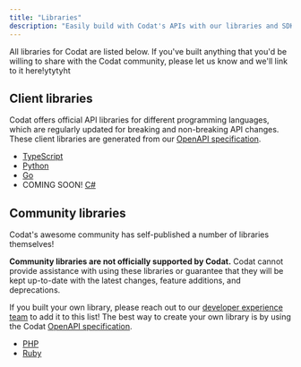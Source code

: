 ```yaml
---
title: "Libraries"
description: "Easily build with Codat's APIs with our libraries and SDKs"
---
```


All libraries for Codat are listed below. If you've built anything that you'd be willing to share with the Codat community, please let us know and we'll link to it here!ytytyht

## Client libraries

Codat offers official API libraries for different programming languages, which are regularly updated for breaking and non-breaking API changes. These client libraries are generated from our [OpenAPI specification](https://github.com/codatio/oas).

- [TypeScript](https://github.com/codatio/client-sdk-typescript)
- [Python](https://github.com/codatio/client-sdk-python)
- [Go](https://github.com/codatio/client-sdk-go)
- COMING SOON! [C#](https://github.com/codatio/client-sdk-csharp)

## Community libraries

Codat's awesome community has self-published a number of libraries themselves!

**Community libraries are not officially supported by Codat.** Codat cannot provide assistance with using these libraries or guarantee that they will be kept up-to-date with the latest changes, feature additions, and deprecations.

If you built your own library, please reach out to our [developer experience team](mailto:developer-experience@codat.io) to add it to this list! The best way to create your own library is by using the Codat [OpenAPI specification](https://github.com/codatio/oas).

- [PHP](https://packagist.org/packages/thelogicstudio/codat-php)
- [Ruby](https://github.com/rikas/codat)
